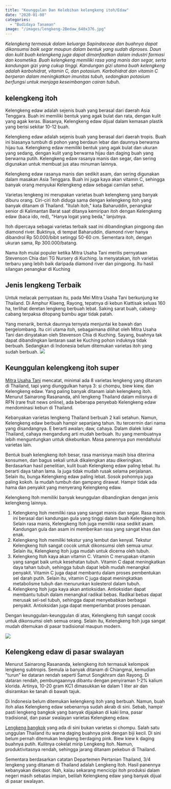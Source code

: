 ```yaml
---
title: "Keunggulan Dan Kelebihan kelengkeng itoh/Edaw"
date: "2020-01-08"
categories: 
  - "Budidaya Tanaman"
image: "/images/lengkeng-2Bedaw_640x376.jpg"
---
```


_Kelengkeng termasuk dalam keluarga Sapindaceae dan buahnya dapat dikonsumsi baik segar maupun dalam bentuk yang sudah diproses. Daun dan kulit buah kelengkeng juga dapat dimanfaatkan dalam industri farmasi dan kosmetika. Buah kelengkeng memiliki rasa yang manis dan segar, serta kandungan gizi yang cukup tinggi. Kandungan gizi utama buah kelengkeng adalah karbohidrat, vitamin C, dan potasium. Karbohidrat dan vitamin C berperan dalam meningkatkan imunitas tubuh, sedangkan potasium berfungsi untuk menjaga keseimbangan cairan tubuh._

## kelengkeng itoh

Kelengkeng edaw adalah sejenis buah yang berasal dari daerah Asia Tenggara. Buah ini memiliki bentuk yang agak bulat dan rata, dengan kulit yang agak keras. Biasanya, Kelengkeng edaw dijual dalam kemasan plastik yang berisi sekitar 10-12 buah.

Kelengkeng edaw adalah sejenis buah yang berasal dari daerah tropis. Buah ini biasanya tumbuh di pohon yang berdaun lebar dan daunnya berwarna hijau tua. Kelengkeng edaw memiliki bentuk yang agak bulat dan ukuran yang sedang, dengan kulit yang berwarna hijau dan daging buah yang berwarna putih. Kelengkeng edaw rasanya manis dan segar, dan sering digunakan untuk membuat jus atau minuman lainnya.

Kelengkeng edaw rasanya manis dan sedikit asam, dan sering digunakan dalam masakan Asia Tenggara. Buah ini juga kaya akan vitamin C, sehingga banyak orang menyukai Kelengkeng edaw sebagai camilan sehat.

Varietas lengkeng ini merupakan varietas buah kelengkeng yang banyak diburu orang. Ciri-ciri itoh diduga sama dengan kelengkeng itoh yang banyak ditanam di Thailand. "Itulah itoh," kata Baharuddin, penangkar senior di Kalimantan Barat saat ditanya kemiripan itoh dengan Kelengkeng edaw (baca ido, red), "Hanya logat yang beda," lanjutnya.

Itoh dipercaya sebagai varietas terbaik saat ini dibandingkan pingpong dan diamond river. Buktinya, di tempat Baharuddin, diamond river hanya dibandrol Rp 50.000/bibit setinggi 50-60 cm. Sementara itoh, dengan ukuran sama, Rp 300.000/batang.

Nama itoh mulai populer ketika Mitra Usaha Tani merilis pernyataan Stevenson Chia dari TG Nursery di Kuching. Ia menyatakan, itoh varietas terbaru yang lebih baik daripada diamond river dan pingpong. Itu hasil silangan penangkar di Kuching

## Jenis lengkeng Terbaik

Untuk melacak pernyataan itu, pada Mei Mitra Usaha Tani berkunjung ke Thailand. Di Amphur Klaeng, Rayong, tepatnya di kebun Kiattisak seluas 160 ha, terlihat deretan lengkeng berbuah lebat. Saking sarat buah, cabang-cabang terpaksa ditopang bambu agar tidak patah.

Yang menarik, bentuk daunnya ternyata menjuntai ke bawah dan bergelombang. Itu ciri utama itoh, sebagaimana dilihat oleh Mitra Usaha Tani dan dinyatakan oleh Stevenson Chia di Kuching. Sayang, buahnya tak dapat dibandingkan lantaran saat ke Kuching pohon induknya tidak berbuah. Sedangkan di Indonesia belum ditemukan varietas itoh yang sudah berbuah. [![](/images/kelengkeng2-300x169.jpg)](http://localhost/mitra/wp-content/uploads/2020/01/kelengkeng2.jpg)

## Keunggulan kelengkeng itoh super

[Mitra Usaha Tani](http://localhost/mitra) mencatat, minimal ada 8 varietas lengkeng yang ditanam di Thailand, tapi yang diunggulkan hanya 3: si chompu, biew kiew, dan Kelengkeng edaw. Yang paling banyak ditanam ialah kelengkeng itoh. Menurut Sainarong Rasananda, ahli lengkeng Thailand dalam milisnya di RFN (rare fruit news online), ada beberapa penyebab Kelengkeng edaw mendominasi kebun di Thailand.

Kebanyakan varietas lengkeng Thailand berbuah 2 kali setahun. Namun, Kelengkeng edaw berbuah hampir sepanjang tahun. Itu tercermin dari nama yang disandangnya. E berarti awalan; daw, cahaya. Dalam dialek lokal Thailand, cahaya mengandung arti mudah berbuah. Itu yang membuatnya lebih menguntungkan untuk dikebunkan. Masa panennya pun mendahului varietas lain.

Bentuk buah kelengkeng itoh besar, rasa manisnya masih bisa diterima konsumen, dan bagus sekali untuk dikalengkan atau dikeringkan. Berdasarkan hasil penelitian, kulit buah Kelengkeng edaw paling tebal. Itu berarti daya tahan lama. Ia juga tidak mudah rusak selama perjalanan. Selain itu, bunga Kelengkeng edaw paling lebat. Sosok pohonnya juga paling kokoh. Ia mudah tumbuh dan gampang dirawat. Hampir tidak ada hama dan penyakit yang menyerang Kelengkeng edaw.

Kelengkeng Itoh memiliki banyak keunggulan dibandingkan dengan jenis kelengkeng lainnya.

1. Kelengkeng Itoh memiliki rasa yang sangat manis dan segar. Rasa manis ini berasal dari kandungan gula yang tinggi dalam buah Kelengkeng Itoh. Selain rasa manis, Kelengkeng Itoh juga memiliki rasa sedikit asam. Kandungan gula dan asam ini memberikan rasa yang sangat khas dan enak.
2. Kelengkeng Itoh memiliki tekstur yang lembut dan kenyal. Tekstur Kelengkeng Itoh sangat cocok untuk dikonsumsi oleh semua umur. Selain itu, Kelengkeng Itoh juga mudah untuk dicerna oleh tubuh.
3. Kelengkeng Itoh kaya akan vitamin C. Vitamin C merupakan vitamin yang sangat baik untuk kesehatan tubuh. Vitamin C dapat meningkatkan daya tahan tubuh, sehingga tubuh dapat lebih mudah menangkal penyakit. Vitamin C juga dapat membantu dalam proses pembentukan sel darah putih. Selain itu, vitamin C juga dapat meningkatkan metabolisme tubuh dan menurunkan kolesterol dalam tubuh.
4. Kelengkeng Itoh juga kaya akan antioksidan. Antioksidan dapat membantu tubuh dalam menangkal radikal bebas. Radikal bebas dapat merusak sel-sel tubuh, sehingga dapat menyebabkan berbagai penyakit. Antioksidan juga dapat memperlambat proses penuaan.

Dengan keunggulan-keunggulan di atas, Kelengkeng Itoh sangat cocok untuk dikonsumsi oleh semua orang. Selain itu, Kelengkeng Itoh juga sangat mudah ditemukan di pasar tradisional maupun modern.

[![](/images/edaw-300x169.jpg)](http://localhost/mitra/wp-content/uploads/2020/01/edaw.jpg)

## Kelengkeng edaw di pasar swalayan

Menurut Sainarong Rasananda, kelengkeng itoh termasuk kelompok lengkeng subtropis. Semula ia banyak ditanam di Chiangmai, kemudian "turun" ke dataran rendah seperti Samut Songkhram dan Rayong. Di dataran rendah, pembungaannya dibantu dengan penyiraman 1-2% kalium klorida. Artinya, 10-20 gram KC1 dimasukkan ke dalam 1 liter air dan disiramkan ke tanah di bawah tajuk.

Di Indonesia belum ditemukan kelengkeng itoh yang berbuah. Namun, buah itoh alias Kelengkeng edaw sebenarnya sudah akrab di sini. Sebab, hampir pasti lengkeng bangkok yang banyak dijajakan di kaki lima, pasar tradisional, dan pasar swalayan varietas Kelengkeng edaw.

[Lengkeng bangkok](http://localhost/mitra/pesta-kelengkeng-tumpang.html) yang ada di sini bukan varietas si chompu. Salah satu unggulan Thailand itu warna daging buahnya pink dengan biji kecil. Di sini belum pernah ditemukan lengkeng berdaging pink. Biew kiew k daging buahnya putih. Kulitnya cokelat mirip Lengkeng Itoh. Namun, produktivitasnya rendah, sehingga jarang ditanam pekebun di Thailand.

Sementara berdasarkan catatan Departemen Pertanian Thailand, 3/4 lengkeng yang ditanam di Thailand adalah Lengkeng Itoh. Hasil panennya kebanyakan diekspor. Nah, kalau sekarang mencicipi itoh produksi dalam negeri masih sebatas impian, belilah Kelengkeng edaw yang banyak dijual di pasar swalayan.
